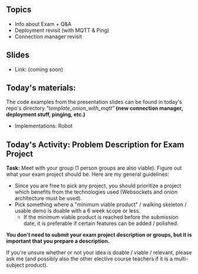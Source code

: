 

## Topics
- Info about Exam + Q&A
- Deployment revisit (with MQTT & Ping)
- Connection manager revisit

## Slides
- Link: (coming soon)

## Today's materials:
The code examples from the presentation slides can be found in today's repo's directory *"template_onion_with_mqtt"* **(new connection manager, deployment stuff, pinging, etc.)** 
- Implementations: Robot 

## Today's Activity: Problem Description for Exam Project
**Task:** Meet with your group (1 person groups are also viable). Figure out what your exam project should be.
Here are my general guidelines:
- Since you are free to pick any project, you should prioritize a project which benefits from the technologies used (Websockets and onion architecture must be used).
- Pick something where a "minimum viable product" / walking skeleton / usable demo is doable with a 6 week scope or less.
    - If the minimum viable product is reached before the submission date, it is preferable if certain features can be added / polished.


**You don't need to submit your exam project description or groups, but it is important that you prepare a description.**

If you're unsure whether or not your idea is doable / viable / relevant, please ask me (and possibly also the other elective course teachers if it is a multi-subject product).
